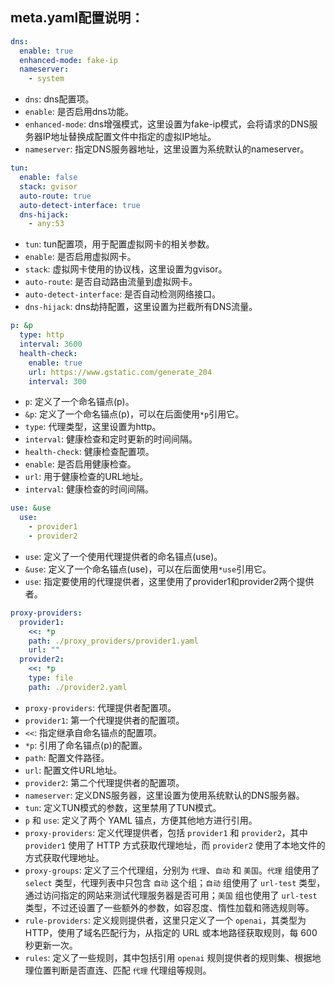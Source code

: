 ## meta.yaml配置说明：

```yaml
dns:
  enable: true
  enhanced-mode: fake-ip
  nameserver:
    - system
```
- `dns`: dns配置项。
- `enable`: 是否启用dns功能。
- `enhanced-mode`: dns增强模式，这里设置为fake-ip模式，会将请求的DNS服务器IP地址替换成配置文件中指定的虚拟IP地址。
- `nameserver`: 指定DNS服务器地址，这里设置为系统默认的nameserver。

```yaml
tun:
  enable: false
  stack: gvisor
  auto-route: true
  auto-detect-interface: true
  dns-hijack:
    - any:53
```
- `tun`: tun配置项，用于配置虚拟网卡的相关参数。
- `enable`: 是否启用虚拟网卡。
- `stack`: 虚拟网卡使用的协议栈，这里设置为gvisor。
- `auto-route`: 是否自动路由流量到虚拟网卡。
- `auto-detect-interface`: 是否自动检测网络接口。
- `dns-hijack`: dns劫持配置，这里设置为拦截所有DNS流量。

```yaml
p: &p
  type: http
  interval: 3600
  health-check:
    enable: true
    url: https://www.gstatic.com/generate_204
    interval: 300
```
- `p`: 定义了一个命名锚点(p)。
- `&p`: 定义了一个命名锚点(p)，可以在后面使用`*p`引用它。
- `type`: 代理类型，这里设置为http。
- `interval`: 健康检查和定时更新的时间间隔。
- `health-check`: 健康检查配置项。
- `enable`: 是否启用健康检查。
- `url`: 用于健康检查的URL地址。
- `interval`: 健康检查的时间间隔。

```yaml
use: &use
  use: 
    - provider1
    - provider2
```
- `use`: 定义了一个使用代理提供者的命名锚点(use)。
- `&use`: 定义了一个命名锚点(use)，可以在后面使用`*use`引用它。
- `use`: 指定要使用的代理提供者，这里使用了provider1和provider2两个提供者。

```yaml
proxy-providers:
  provider1: 
    <<: *p
    path: ./proxy_providers/provider1.yaml
    url: ""
  provider2: 
    <<: *p
    type: file
    path: ./provider2.yaml
```
- `proxy-providers`: 代理提供者配置项。
- `provider1`: 第一个代理提供者的配置项。
- `<<`: 指定继承自命名锚点的配置项。
- `*p`: 引用了命名锚点(p)的配置。
- `path`: 配置文件路径。
- `url`: 配置文件URL地址。
- `provider2`: 第二个代理提供者的配置项。
- `nameserver`: 定义DNS服务器，这里设置为使用系统默认的DNS服务器。
- `tun`: 定义TUN模式的参数，这里禁用了TUN模式。
- `p` 和 `use`: 定义了两个 YAML 锚点，方便其他地方进行引用。
- `proxy-providers`: 定义代理提供者，包括 `provider1` 和 `provider2`，其中 `provider1` 使用了 HTTP 方式获取代理地址，而 `provider2` 使用了本地文件的方式获取代理地址。
- `proxy-groups`: 定义了三个代理组，分别为 `代理`、`自动` 和 `美国`。`代理` 组使用了 `select` 类型，代理列表中只包含 `自动` 这个组；`自动` 组使用了 `url-test` 类型，通过访问指定的网站来测试代理服务器是否可用；`美国` 组也使用了 `url-test` 类型，不过还设置了一些额外的参数，如容忍度、惰性加载和筛选规则等。
- `rule-providers`: 定义规则提供者，这里只定义了一个 `openai`，其类型为 HTTP，使用了域名匹配行为，从指定的 URL 或本地路径获取规则，每 600 秒更新一次。
- `rules`: 定义了一些规则，其中包括引用 `openai` 规则提供者的规则集、根据地理位置判断是否直连、匹配 `代理` 代理组等规则。